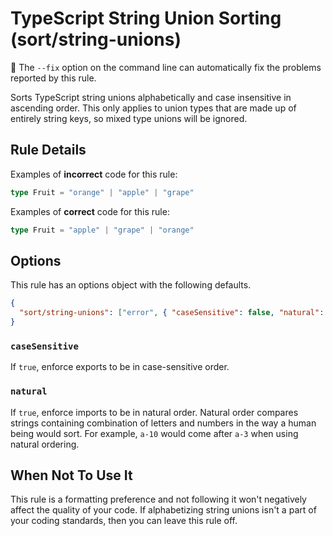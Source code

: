 # TypeScript String Union Sorting (sort/string-unions)

🔧 The `--fix` option on the command line can automatically fix the problems
reported by this rule.

Sorts TypeScript string unions alphabetically and case insensitive in ascending
order. This only applies to union types that are made up of entirely string
keys, so mixed type unions will be ignored.

## Rule Details

Examples of **incorrect** code for this rule:

```typescript
type Fruit = "orange" | "apple" | "grape"
```

Examples of **correct** code for this rule:

```typescript
type Fruit = "apple" | "grape" | "orange"
```

## Options

This rule has an options object with the following defaults.

```json
{
  "sort/string-unions": ["error", { "caseSensitive": false, "natural": true }]
}
```

### `caseSensitive`

If `true`, enforce exports to be in case-sensitive order.

### `natural`

If `true`, enforce imports to be in natural order. Natural order compares
strings containing combination of letters and numbers in the way a human being
would sort. For example, `a-10` would come after `a-3` when using natural
ordering.

## When Not To Use It

This rule is a formatting preference and not following it won't negatively
affect the quality of your code. If alphabetizing string unions isn't a part of
your coding standards, then you can leave this rule off.
